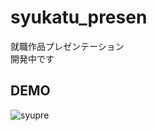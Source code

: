 # syukatu_presen
就職作品プレゼンテーション<br>
開発中です

## DEMO
![syupre](https://user-images.githubusercontent.com/70145199/155826608-9bdad257-2936-4695-8913-0129e4a6cfe5.png)

